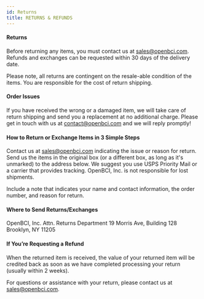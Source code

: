 ```yaml
---
id: Returns
title: RETURNS & REFUNDS
---
```


#### Returns

Before returning any items, you must contact us at sales@openbci.com. Refunds and exchanges can be requested within 30 days of the delivery date.

Please note, all returns are contingent on the resale-able condition of the items. You are responsible for the cost of return shipping.


#### Order Issues

If you have received the wrong or a damaged item, we will take care of return shipping and send you a replacement at no additional charge. Please get in touch with us at contact@openbci.com and we will reply promptly!


#### How to Return or Exchange Items in 3 Simple Steps

Contact us at sales@openbci.com indicating the issue or reason for return. Send us the items in the original box (or a different box, as long as it's unmarked) to the address below. We suggest you use USPS Priority Mail or a carrier that provides tracking. OpenBCI, Inc. is not responsible for lost shipments.

Include a note that indicates your name and contact information, the order number, and reason for return.


#### Where to Send Returns/Exchanges

OpenBCI, Inc. Attn. Returns Department 19 Morris Ave, Building 128 Brooklyn, NY 11205


#### If You’re Requesting a Refund

When the returned item is received, the value of your returned item will be credited back as soon as we have completed processing your return (usually within 2 weeks).

For questions or assistance with your return, please contact us at sales@openbci.com.
